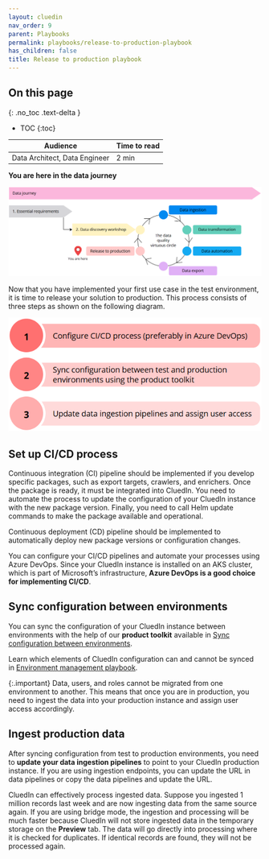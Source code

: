 ```yaml
---
layout: cluedin
nav_order: 9
parent: Playbooks
permalink: playbooks/release-to-production-playbook
has_children: false
title: Release to production playbook
---
```

## On this page
{: .no_toc .text-delta }
- TOC
{:toc}

| Audience | Time to read |
|--|--|
| Data Architect, Data Engineer | 2 min |

**You are here in the data journey**

![release-to-production-playbook.png](../../assets/images/playbooks/release-to-production-playbook.png)

Now that you have implemented your first use case in the test environment, it is time to release your solution to production. This process consists of three steps as shown on the following diagram.

![release-to-production-playbook-steps.png](../../assets/images/playbooks/release-to-production-playbook-steps.png)

## Set up CI/CD process

Continuous integration (CI) pipeline should be implemented if you develop specific packages, such as export targets, crawlers, and enrichers. Once the package is ready, it must be integrated into CluedIn. You need to automate the process to update the configuration of your CluedIn instance with the new package version. Finally, you need to call Helm update commands to make the package available and operational.

Continuous deployment (CD) pipeline should be implemented to automatically deploy new package versions or configuration changes.

You can configure your CI/CD pipelines and automate your processes using Azure DevOps. Since your CluedIn instance is installed on an AKS cluster, which is part of Microsoft’s infrastructure, **Azure DevOps is a good choice for implementing CI/CD**.

## Sync configuration between environments

You can sync the configuration of your CluedIn instance between environments with the help of our **product toolkit** available in [Sync configuration between environments](/kb/config-migrate).

Learn which elements of CluedIn configuration can and cannot be synced in [Environment management playbook](/kb/env-management-playbook).

{:.important}
Data, users, and roles cannot be migrated from one environment to another. This means that once you are in production, you need to ingest the data into your production instance and assign user access accordingly.

## Ingest production data

After syncing configuration from test to production environments, you need to **update your data ingestion pipelines** to point to your CluedIn production instance. If you are using ingestion endpoints, you can update the URL in data pipelines or copy the data pipelines and update the URL.

CluedIn can effectively process ingested data. Suppose you ingested 1 million records last week and are now ingesting data from the same source again. If you are using bridge mode, the ingestion and processing will be much faster because CluedIn will not store ingested data in the temporary storage on the **Preview** tab. The data will go directly into processing where it is checked for duplicates. If identical records are found, they will not be processed again.
